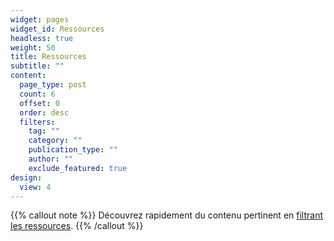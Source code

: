 ```yaml
---
widget: pages
widget_id: Ressources
headless: true
weight: 50
title: Ressources
subtitle: ""
content:
  page_type: post
  count: 6
  offset: 0
  order: desc
  filters:
    tag: ""
    category: ""
    publication_type: ""
    author: ""
    exclude_featured: true
design:
  view: 4
---
```

{{% callout note %}}
Découvrez rapidement du contenu pertinent en [filtrant les ressources](./ressources/).
{{% /callout %}}
